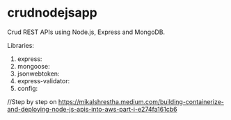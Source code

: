 # crudnodejsapp
Crud REST APIs using Node.js, Express and MongoDB.

Libraries:
1. express:
2. mongoose:
3. jsonwebtoken:
4. express-validator:
5. config:

//Step by step on
https://mikalshrestha.medium.com/building-containerize-and-deploying-node-js-apis-into-aws-part-i-e274fa161cb6
